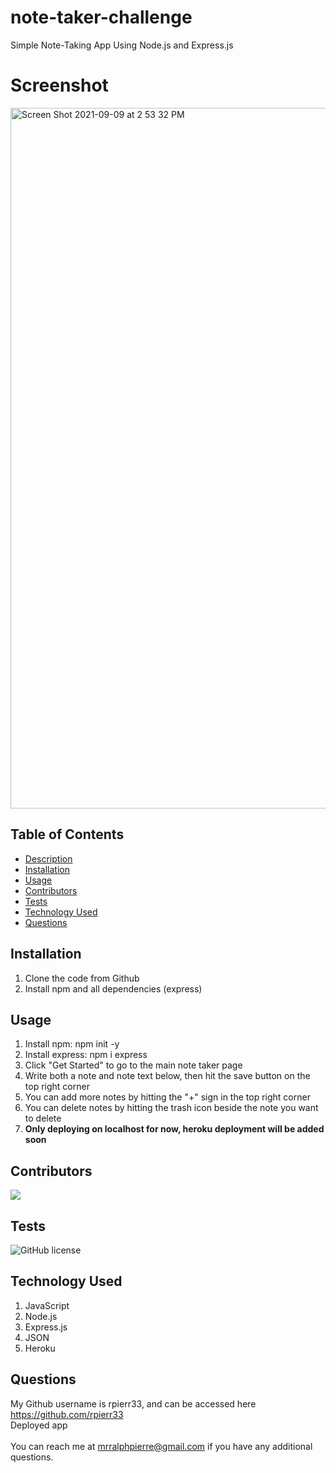 # note-taker-challenge
Simple Note-Taking App Using Node.js and Express.js


# Screenshot
<img width="1121" alt="Screen Shot 2021-09-09 at 2 53 32 PM" src="https://user-images.githubusercontent.com/35232283/132745937-c7b079b1-9022-4ee4-9da4-a27b51914d68.png">


## Table of Contents
- [Description](#description)
- [Installation](#installation)
- [Usage](#usage)
- [Contributors](#contributors)
- [Tests](#tests)
- [Technology Used](#technology-used)
- [Questions](#questions)


## Installation
1. Clone the code from Github
2. Install npm and all dependencies (express)

## Usage
1. Install npm: npm init -y
2. Install express: npm i express
3. Click "Get Started" to go to the main note taker page
4. Write both a note and note text below, then hit the save button on the top right corner
5. You can add more notes by hitting the "+" sign in the top right corner
6. You can delete notes by hitting the trash icon beside the note you want to delete
7. __Only deploying on localhost for now, heroku deployment will be added soon__

## Contributors
<a href="https://github.com/rpierr33/note-taker-challenge/graphs/contributors">
  <img src="https://contrib.rocks/image?repo=rpierr33/note-taker-challenge" />
</a>

## Tests
![GitHub license](https://img.shields.io/badge/test-100%25-success)


## Technology Used
1. JavaScript
2. Node.js
3. Express.js
4. JSON
5. Heroku

## Questions
My Github username is rpierr33, and can be accessed here https://github.com/rpierr33
<br>
Deployed app
<br>
<a href="https://ralph-note-taker-challenge.herokuapp.com/notes">  </a>
<br>
You can reach me at mrralphpierre@gmail.com if you have any additional questions.
